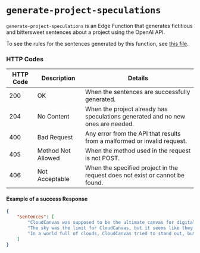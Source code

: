# `generate-project-speculations`

`generate-project-speculations` is an Edge Function that generates fictitious and bittersweet sentences about a project using the OpenAI API.

To see the rules for the sentences generated by this function, see [this file](/src-supabase/supabase/functions/generate-project-speculations/index.ts).

### HTTP Codes

| HTTP Code | Description              | Details                                                                         |
|-----------|--------------------------|---------------------------------------------------------------------------------|
| 200       | OK                       | When the sentences are successfully generated.                                  |
| 204       | No Content               | When the project already has speculations generated and no new ones are needed. |
| 400       | Bad Request              | Any error from the API that results from a malformed or invalid request.        |
| 405       | Method Not Allowed       | When the method used in the request is not POST.                                |
| 406       | Not Acceptable           | When the specified project in the request does not exist or cannot be found.    |

#### Example of a success Response

```json
{
    "sentences": [
        "CloudCanvas was supposed to be the ultimate canvas for digital artists, but it ended up being just a cloud of disappointment.",
        "The sky was the limit for CloudCanvas, but it seems like they got lost in the fog of their own ambitions.",
        "In a world full of clouds, CloudCanvas tried to stand out, but it looks like their uniqueness got lost in the storm."
    ]
}

```
